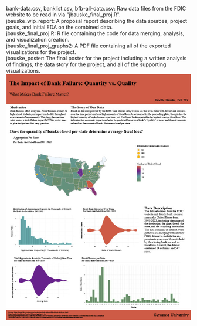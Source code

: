 bank-data.csv, banklist.csv, bfb-all-data.csv: Raw data files from the FDIC website to be read in via "jbauske_final_proj.R". <br/>
jbauske_wip_report: A proposal report describing the data sources, project goals, and initial EDA on the combined data. <br/>
jbauske_final_proj.R: R file containing the code for data merging, analysis, and visualization creation. <br/>
jbauske_final_proj_graphs2: A PDF file containing all of the exported visualizations for the project. <br/>
jbauske_poster: The final poster for the project including a written analysis of findings, the data story for the project, and all of the supporting visualizations. <br/>
![Final Poster](jbauske_poster_jpg.jpg)
